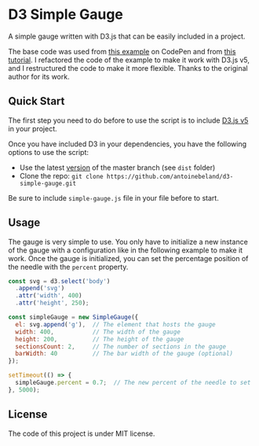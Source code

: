D3 Simple Gauge
===============

A simple gauge written with D3.js that can be easily included in a project.

The base code was used from [this example](https://codepen.io/anon/pen/WKyXgr) on CodePen and from 
[this tutorial](https://jaketrent.com/post/rotate-gauge-needle-in-d3/). I refactored the code of the example to make 
it work with D3.js v5, and I restructured the code to make it more flexible. Thanks to the original author for its 
work.

Quick Start
-----------
The first step you need to do before to use the script is to include [D3.js v5](https://github.com/d3/d3) in your 
project.

Once you have included D3 in your dependencies, you have the following options to use the script:

- Use the latest [version](https://raw.githubusercontent.com/antoinebeland/d3-simple-gauge/master/dist/simple-gauge.js) 
of the master branch (see `dist` folder)
- Clone the repo: `git clone https://github.com/antoinebeland/d3-simple-gauge.git`

Be sure to include `simple-gauge.js` file in your file before to start.

Usage
-----
The gauge is very simple to use. You only have to initialize a new instance of the gauge with a configuration
like in the following example to make it work. Once the gauge is initialized, you can set the percentage position of
the needle with the `percent` property.
 

```javascript
const svg = d3.select('body')
  .append('svg')
  .attr('width', 400)
  .attr('height', 250);

const simpleGauge = new SimpleGauge({
  el: svg.append('g'),  // The element that hosts the gauge
  width: 400,           // The width of the gauge
  height: 200,          // The height of the gauge
  sectionsCount: 2,     // The number of sections in the gauge
  barWidth: 40          // The bar width of the gauge (optional)
});

setTimeout(() => {
  simpleGauge.percent = 0.7;  // The new percent of the needle to set
}, 5000);
```

License
-------
The code of this project is under MIT license.
